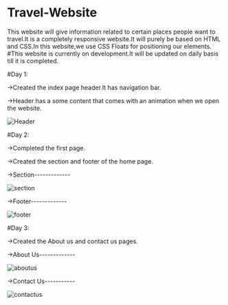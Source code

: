 # Travel-Website
This website will give information  related to certain places people want to travel.It is a completely responsive website.It will purely be based on HTML and CSS.In this website,we use CSS Floats for positioning our elements.
#This website is currently on development.It will be updated on daily basis till it is completed.


#Day 1:

->Created the index page header.It has navigation bar.

->Header has a some content that comes with an animation when we open the website.

![Header](https://user-images.githubusercontent.com/92950796/235235849-363a55d6-60d6-411c-8908-0ba7888df640.jpg)

#Day 2:

->Completed the first page.

->Created the section and footer of the home page.

->Section-------------

![section](https://user-images.githubusercontent.com/92950796/235326740-5d2fbb4f-5304-40c8-903f-c8053332bc19.jpg)

->Footer-------------


![footer](https://user-images.githubusercontent.com/92950796/235326771-e04d988a-d135-4e6d-8449-40ea0c9783cc.jpg)


#Day 3:

->Created the About us and contact us pages.

->About Us-------------

![aboutus](https://user-images.githubusercontent.com/92950796/235353884-aed98d5f-16d2-4ac5-a1cd-5258c9baaeb9.jpg)

->Contact Us-----------


![contactus](https://user-images.githubusercontent.com/92950796/235353911-042b248f-0f4a-488b-be7d-388be8ed6286.jpg)


